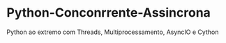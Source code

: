 # Python-Conconrrente-Assincrona
Python ao extremo com Threads, Multiprocessamento, AsyncIO e Cython
